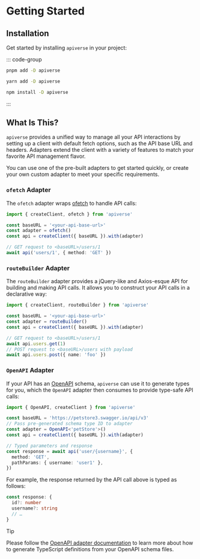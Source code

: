 # Getting Started

## Installation

Get started by installing `apiverse` in your project:

::: code-group
  ```bash [pnpm]
  pnpm add -D apiverse
  ```
  ```bash [yarn]
  yarn add -D apiverse
  ```
  ```bash [npm]
  npm install -D apiverse
  ```
:::

## What Is This?

`apiverse` provides a unified way to manage all your API interactions by setting up a client with default fetch options, such as the API base URL and headers. Adapters extend the client with a variety of features to match your favorite API management flavor.

You can use one of the pre-built adapters to get started quickly, or create your own custom adapter to meet your specific requirements.

### `ofetch` Adapter

The `ofetch` adapter wraps [ofetch](https://github.com/unjs/ofetch) to handle API calls:

```ts
import { createClient, ofetch } from 'apiverse'

const baseURL = '<your-api-base-url>'
const adapter = ofetch()
const api = createClient({ baseURL }).with(adapter)

// GET request to <baseURL>/users/1
await api('users/1', { method: 'GET' })
```

### `routeBuilder` Adapter

The `routeBuilder` adapter provides a jQuery-like and Axios-esque API for building and making API calls. It allows you to construct your API calls in a declarative way:

```ts
import { createClient, routeBuilder } from 'apiverse'

const baseURL = '<your-api-base-url>'
const adapter = routeBuilder()
const api = createClient({ baseURL }).with(adapter)

// GET request to <baseURL>/users/1
await api.users.get(1)
// POST request to <baseURL>/users with payload
await api.users.post({ name: 'foo' })
```

### `OpenAPI` Adapter

If your API has an [OpenAPI](https://swagger.io/resources/open-api/) schema, `apiverse` can use it to generate types for you, which the `OpenAPI` adapter then consumes to provide type-safe API calls:

```ts
import { OpenAPI, createClient } from 'apiverse'

const baseURL = 'https://petstore3.swagger.io/api/v3'
// Pass pre-generated schema type ID to adapter
const adapter = OpenAPI<'petStore'>()
const api = createClient({ baseURL }).with(adapter)

// Typed parameters and response
const response = await api('user/{username}', {
  method: 'GET',
  pathParams: { username: 'user1' },
})
```

For example, the response returned by the API call above is typed as follows:

```ts
const response: {
  id?: number
  username?: string
  // …
}
```

> [!TIP]
> Please follow the [OpenAPI adapter documentation](/adapters/openapi) to learn more about how to generate TypeScript definitions from your OpenAPI schema files.
